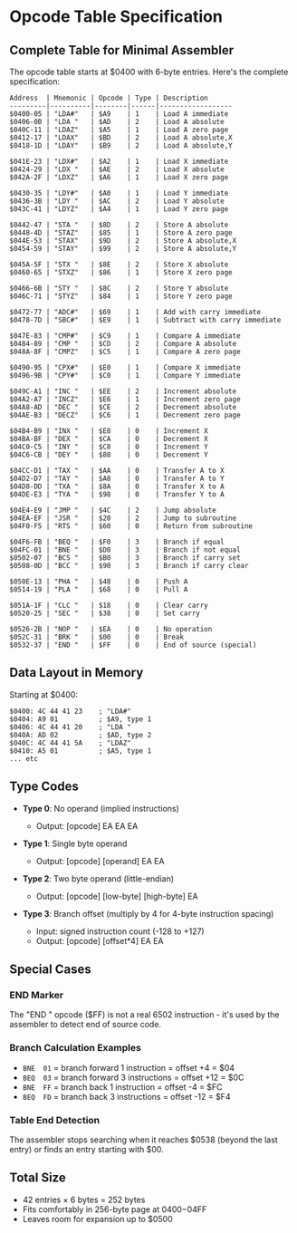 # Opcode Table Specification

## Complete Table for Minimal Assembler

The opcode table starts at $0400 with 6-byte entries. Here's the complete specification:

```
Address  | Mnemonic | Opcode | Type | Description
---------|----------|--------|------|------------------
$0400-05 | "LDA#"   | $A9    | 1    | Load A immediate
$0406-0B | "LDA "   | $AD    | 2    | Load A absolute  
$040C-11 | "LDAZ"   | $A5    | 1    | Load A zero page
$0412-17 | "LDAX"   | $BD    | 2    | Load A absolute,X
$0418-1D | "LDAY"   | $B9    | 2    | Load A absolute,Y

$041E-23 | "LDX#"   | $A2    | 1    | Load X immediate
$0424-29 | "LDX "   | $AE    | 2    | Load X absolute
$042A-2F | "LDXZ"   | $A6    | 1    | Load X zero page

$0430-35 | "LDY#"   | $A0    | 1    | Load Y immediate  
$0436-3B | "LDY "   | $AC    | 2    | Load Y absolute
$043C-41 | "LDYZ"   | $A4    | 1    | Load Y zero page

$0442-47 | "STA "   | $8D    | 2    | Store A absolute
$0448-4D | "STAZ"   | $85    | 1    | Store A zero page
$044E-53 | "STAX"   | $9D    | 2    | Store A absolute,X
$0454-59 | "STAY"   | $99    | 2    | Store A absolute,Y

$045A-5F | "STX "   | $8E    | 2    | Store X absolute
$0460-65 | "STXZ"   | $86    | 1    | Store X zero page

$0466-6B | "STY "   | $8C    | 2    | Store Y absolute
$046C-71 | "STYZ"   | $84    | 1    | Store Y zero page

$0472-77 | "ADC#"   | $69    | 1    | Add with carry immediate
$0478-7D | "SBC#"   | $E9    | 1    | Subtract with carry immediate

$047E-83 | "CMP#"   | $C9    | 1    | Compare A immediate
$0484-89 | "CMP "   | $CD    | 2    | Compare A absolute
$048A-8F | "CMPZ"   | $C5    | 1    | Compare A zero page

$0490-95 | "CPX#"   | $E0    | 1    | Compare X immediate
$0496-9B | "CPY#"   | $C0    | 1    | Compare Y immediate

$049C-A1 | "INC "   | $EE    | 2    | Increment absolute
$04A2-A7 | "INCZ"   | $E6    | 1    | Increment zero page
$04A8-AD | "DEC "   | $CE    | 2    | Decrement absolute
$04AE-B3 | "DECZ"   | $C6    | 1    | Decrement zero page

$04B4-B9 | "INX "   | $E8    | 0    | Increment X
$04BA-BF | "DEX "   | $CA    | 0    | Decrement X
$04C0-C5 | "INY "   | $C8    | 0    | Increment Y
$04C6-CB | "DEY "   | $88    | 0    | Decrement Y

$04CC-D1 | "TAX "   | $AA    | 0    | Transfer A to X
$04D2-D7 | "TAY "   | $A8    | 0    | Transfer A to Y
$04D8-DD | "TXA "   | $8A    | 0    | Transfer X to A
$04DE-E3 | "TYA "   | $98    | 0    | Transfer Y to A

$04E4-E9 | "JMP "   | $4C    | 2    | Jump absolute
$04EA-EF | "JSR "   | $20    | 2    | Jump to subroutine
$04F0-F5 | "RTS "   | $60    | 0    | Return from subroutine

$04F6-FB | "BEQ "   | $F0    | 3    | Branch if equal
$04FC-01 | "BNE "   | $D0    | 3    | Branch if not equal  
$0502-07 | "BCS "   | $B0    | 3    | Branch if carry set
$0508-0D | "BCC "   | $90    | 3    | Branch if carry clear

$050E-13 | "PHA "   | $48    | 0    | Push A
$0514-19 | "PLA "   | $68    | 0    | Pull A

$051A-1F | "CLC "   | $18    | 0    | Clear carry
$0520-25 | "SEC "   | $38    | 0    | Set carry

$0526-2B | "NOP "   | $EA    | 0    | No operation
$052C-31 | "BRK "   | $00    | 0    | Break
$0532-37 | "END "   | $FF    | 0    | End of source (special)
```

## Data Layout in Memory

Starting at $0400:
```
$0400: 4C 44 41 23    ; "LDA#" 
$0404: A9 01          ; $A9, type 1
$0406: 4C 44 41 20    ; "LDA " 
$040A: AD 02          ; $AD, type 2
$040C: 4C 44 41 5A    ; "LDAZ"
$0410: A5 01          ; $A5, type 1
... etc
```

## Type Codes
- **Type 0**: No operand (implied instructions)
  - Output: [opcode] EA EA EA
  
- **Type 1**: Single byte operand
  - Output: [opcode] [operand] EA EA
  
- **Type 2**: Two byte operand (little-endian)
  - Output: [opcode] [low-byte] [high-byte] EA
  
- **Type 3**: Branch offset (multiply by 4 for 4-byte instruction spacing)
  - Input: signed instruction count (-128 to +127)
  - Output: [opcode] [offset*4] EA EA

## Special Cases

### END Marker
The "END " opcode ($FF) is not a real 6502 instruction - it's used by the assembler to detect end of source code.

### Branch Calculation Examples
- `BNE  01` = branch forward 1 instruction = offset +4 = $04
- `BEQ  03` = branch forward 3 instructions = offset +12 = $0C  
- `BNE  FF` = branch back 1 instruction = offset -4 = $FC
- `BEQ  FD` = branch back 3 instructions = offset -12 = $F4

### Table End Detection
The assembler stops searching when it reaches $0538 (beyond the last entry) or finds an entry starting with $00.

## Total Size
- 42 entries × 6 bytes = 252 bytes
- Fits comfortably in 256-byte page at $0400-$04FF
- Leaves room for expansion up to $0500